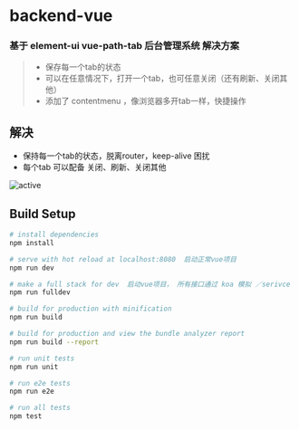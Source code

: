 
# backend-vue

### 基于 element-ui vue-path-tab 后台管理系统 解决方案
> - 保存每一个tab的状态
> - 可以在任意情况下，打开一个tab，也可任意关闭（还有刷新、关闭其他）
> - 添加了 contentmenu ，像浏览器多开tab一样，快捷操作


## 解决
- 保持每一个tab的状态，脱离router，keep-alive 困扰
- 每个tab 可以配备 关闭、刷新、关闭其他

![active](http://upload-images.jianshu.io/upload_images/5611290-d61249d4cae3dc77.gif?imageMogr2/auto-orient/strip%7CimageView2/2/w/1240)


## Build Setup

``` bash
# install dependencies
npm install

# serve with hot reload at localhost:8080  启动正常vue项目
npm run dev

# make a full stack for dev  启动vue项目， 所有接口通过 koa 模拟 ／serivce
npm run fulldev

# build for production with minification
npm run build

# build for production and view the bundle analyzer report
npm run build --report

# run unit tests
npm run unit

# run e2e tests
npm run e2e

# run all tests
npm test
```
